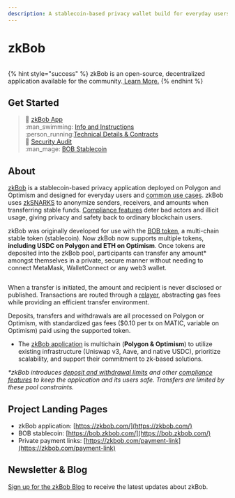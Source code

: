 ```yaml
---
description: A stablecoin-based privacy wallet build for everyday users
---
```


# zkBob

<figure><img src=".gitbook/assets/readme2.jpg" alt=""><figcaption></figcaption></figure>



{% hint style="success" %}
zkBob is an open-source, decentralized application available for the community.[ Learn More.](zkbob-overview/basic-concepts/open-source-and-decentralized.md)&#x20;
{% endhint %}

## Get Started

> :man: [zkBob App](https://app.zkbob.com/)\
> :man\_swimming: [Info and Instructions](zkbob-app/zkbob-app.md)\
> :person\_running:[Technical Details & Contracts](broken-reference)\
> 🔐 [Security Audit](resources/security-audit.md)\
> :man\_mage: [BOB Stablecoin](broken-reference)

## About

[zkBob](https://app.zkbob.com) is a stablecoin-based privacy application deployed on Polygon and Optimism and designed for everyday users and [common use cases](zkbob-overview/basic-concepts/use-cases/). zkBob uses [zkSNARKS](implementation/zksnarks-and-circuits/) to anonymize senders, receivers, and amounts when transferring stable funds. [Compliance features](zkbob-overview/compliance-and-security/) deter bad actors and illicit usage, giving privacy and safety back to ordinary blockchain users.&#x20;

zkBob was originally developed for use with the [BOB token](zkbob-overview/bob-stablecoin.md), a multi-chain stable token (stablecoin). Now zkBob now supports multiple tokens, **including USDC on Polygon and ETH on Optimism**. Once tokens are deposited into the zkBob pool, participants can transfer any amount\* amongst themselves in a private, secure manner without needing to connect MetaMask, WalletConnect or any web3 wallet.

<figure><img src=".gitbook/assets/home-page-1.png" alt=""><figcaption></figcaption></figure>

When a transfer is initiated, the amount and recipient is never disclosed or published. Transactions are routed through a [relayer](implementation/relayer-node/), abstracting gas fees while providing an efficient transfer environment.&#x20;

Deposits, transfers and withdrawals are all processed on Polygon or Optimism, with standardized gas fees ($0.10 per tx on MATIC, variable on Optimism) paid using the supported token.

* The [zkBob application](https://app.zkbob.com/) is multichain (**Polygon & Optimism**) to utilize existing infrastructure (Uniswap v3, Aave, and native USDC), prioritize scalability, and support their commitment to zk-based solutions.

_\*zkBob introduces_ [_deposit and withdrawal limits_](zkbob-overview/deposit-and-withdrawal-limits.md) _and other_ [_compliance features_](zkbob-overview/compliance-and-security/) _to keep the application and its users safe. Transfers are limited by these pool constraints._&#x20;

## Project Landing Pages

* zkBob application: [https://zkbob.com/](https://zkbob.com/)
* BOB stablecoin: [https://bob.zkbob.com/](https://bob.zkbob.com/)
* Private payment links: [https://zkbob.com/payment-link](https://zkbob.com/payment-link)

## Newsletter & Blog

[Sign up for the zkBob Blog](https://blog.zkbob.com/) to receive the latest updates about zkBob.

